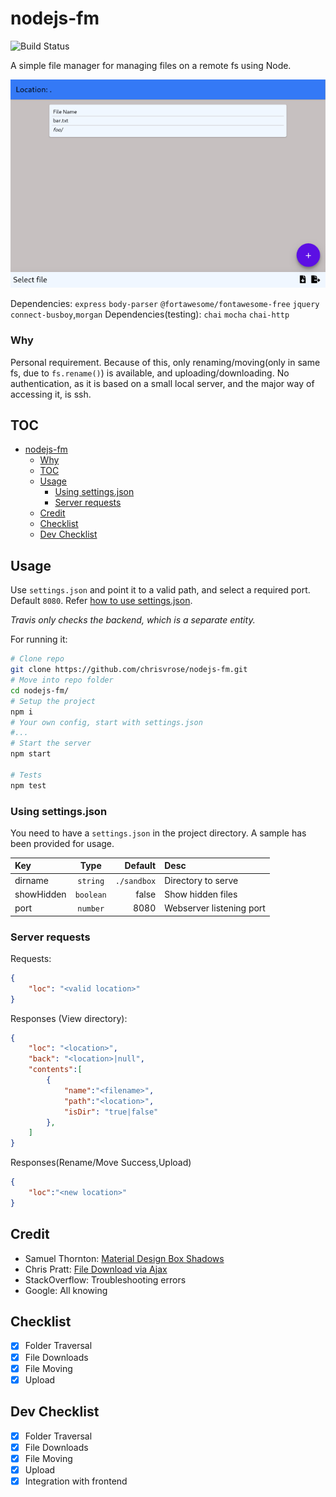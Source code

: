 # nodejs-fm

![Build Status](https://github.com/chrisvrose/nodejs-fm/workflows/Node.js%20CI/badge.svg)

A simple file manager for managing files on a remote fs using Node.

![Sample Image](https://github.com/chrisvrose/chrisvrose.github.io/raw/gh-pages/static/projects/screenshots/nodejs-fm.png)

Dependencies: `express` `body-parser` `@fortawesome/fontawesome-free`  `jquery` `connect-busboy`,`morgan`
Dependencies(testing): `chai` `mocha` `chai-http`

### Why

Personal requirement.
Because of this, only renaming/moving(only in same fs, due to `fs.rename()`) is available, and uploading/downloading.
No authentication, as it is based on a small local server, and the major way of accessing it, is ssh.

## TOC

- [nodejs-fm](#nodejs-fm)
    - [Why](#why)
  - [TOC](#toc)
  - [Usage](#usage)
    - [Using settings.json](#using-settingsjson)
    - [Server requests](#server-requests)
  - [Credit](#credit)
  - [Checklist](#checklist)
  - [Dev Checklist](#dev-checklist)

## Usage

Use `settings.json` and point it to a valid path, and select a required port. Default `8080`. Refer [how to use settings.json](#using-settingsjson).

*_Travis only checks the backend, which is a separate entity._*

For running it:

```bash
# Clone repo
git clone https://github.com/chrisvrose/nodejs-fm.git
# Move into repo folder
cd nodejs-fm/
# Setup the project
npm i
# Your own config, start with settings.json
#...
# Start the server
npm start

# Tests
npm test
```

### Using settings.json

You need to have a `settings.json` in the project directory. A sample has been provided for usage.

|Key       |Type     |Default    |Desc                    |
|:---------|:-------:|----------:|:-----------------------|
|dirname   |`string` |`./sandbox`|Directory to serve      |
|showHidden|`boolean`|false      |Show hidden files       |
|port      |`number` |8080       |Webserver listening port|



### Server requests

Requests:

```json
{
    "loc": "<valid location>"
}
```

Responses (View directory):

```json
{
    "loc": "<location>",
    "back": "<location>|null",
    "contents":[
        {
            "name":"<filename>",
            "path":"<location>",
            "isDir": "true|false"
        },
    ]
}
```

Responses(Rename/Move Success,Upload)

```json
{
    "loc":"<new location>"
}
```

## Credit

- Samuel Thornton: [Material Design Box Shadows]("https://codepen.io/sdthornton/pen/wBZdXq")
- Chris Pratt: [File Download via Ajax]('https://codepen.io/chrisdpratt/pen/RKxJNo')
- StackOverflow: Troubleshooting errors
- Google: All knowing


## Checklist

- [x] Folder Traversal
- [X] File Downloads
- [X] File Moving
- [X] Upload

## Dev Checklist

- [x] Folder Traversal
- [X] File Downloads
- [X] File Moving
- [X] Upload
- [X] Integration with frontend
